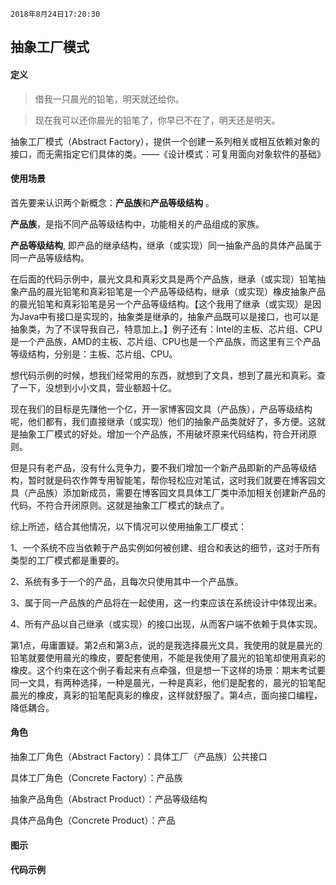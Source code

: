 `2018年8月24日17:20:30`

## 抽象工厂模式

#### 定义

>借我一只晨光的铅笔，明天就还给你。

>现在我可以还你晨光的铅笔了，你早已不在了，明天还是明天。

抽象工厂模式（Abstract Factory），提供一个创建一系列相关或相互依赖对象的接口，而无需指定它们具体的类。——《设计模式：可复用面向对象软件的基础》

#### 使用场景

首先要来认识两个新概念：<b>产品族</b>和<b>产品等级结构</b>    。

<b>产品族</b>，是指不同产品等级结构中，功能相关的产品组成的家族。

<b>产品等级结构</b>, 即产品的继承结构，继承（或实现）同一抽象产品的具体产品属于同一产品等级结构。

在后面的代码示例中，晨光文具和真彩文具是两个产品族，继承（或实现）铅笔抽象产品的晨光铅笔和真彩铅笔是一个产品等级结构，继承（或实现）橡皮抽象产品的晨光铅笔和真彩铅笔是另一个产品等级结构。【这个我用了继承（或实现）是因为Java中有接口是实现的，抽象类是继承的，抽象产品既可以是接口，也可以是抽象类，为了不误导我自己，特意加上。】例子还有：Intel的主板、芯片组、CPU是一个产品族，AMD的主板、芯片组、CPU也是一个产品族，而这里有三个产品等级结构，分别是：主板、芯片组、CPU。

想代码示例的时候，想我们经常用的东西，就想到了文具，想到了晨光和真彩。查了一下，没想到小小文具，营业额超十亿。

现在我们的目标是先赚他一个亿，开一家博客园文具（产品族），产品等级结构呢，他们都有，我们直接继承（或实现）他们的抽象产品类就好了，多方便。这就是抽象工厂模式的好处。增加一个产品族，不用破坏原来代码结构，符合开闭原则。

但是只有老产品，没有什么竞争力，要不我们增加一个新产品即新的产品等级结构，暂时就是码农作弊专用智能笔，帮你轻松应对笔试，这时我们就要在博客园文具（产品族）添加新成员，需要在博客园文具具体工厂类中添加相关创建新产品的代码，不符合开闭原则。这就是抽象工厂模式的缺点了。

综上所述，结合其他情况，以下情况可以使用抽象工厂模式：

1、一个系统不应当依赖于产品实例如何被创建、组合和表达的细节，这对于所有类型的工厂模式都是重要的。

2、系统有多于一个的产品，且每次只使用其中一个产品族。

3、属于同一产品族的产品将在一起使用，这一约束应该在系统设计中体现出来。

4、所有产品以自己继承（或实现）的接口出现，从而客户端不依赖于具体实现。

第1点，毋庸置疑。第2点和第3点，说的是我选择晨光文具，我使用的就是晨光的铅笔就要使用晨光的橡皮，要配套使用，不能是我使用了晨光的铅笔却使用真彩的橡皮。这个约束在这个例子看起来有点牵强，但是想一下这样的场景：期末考试要同一文具，有两种选择，一种是晨光，一种是真彩，他们是配套的，晨光的铅笔配晨光的橡皮，真彩的铅笔配真彩的橡皮，这样就舒服了。第4点，面向接口编程，降低耦合。

#### 角色

抽象工厂角色（Abstract Factory）：具体工厂（产品族）公共接口

具体工厂角色（Concrete Factory）：产品族

抽象产品角色（Abstract Product）：产品等级结构

具体产品角色（Concrete Product）：产品

#### 图示

#### 代码示例
